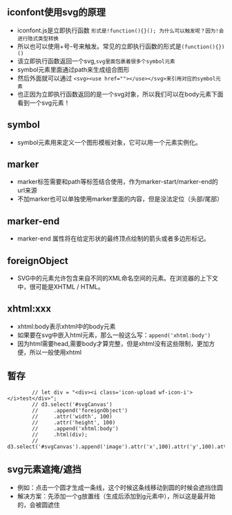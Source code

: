 ## iconfont使用svg的原理
* iconfont.js是立即执行函数
`形式是!function(){}(); 为什么可以触发呢？因为!会进行隐式类型转换`
* 所以也可以使用+号-号来触发。常见的立即执行函数的形式是`(function(){})()`
* 该立即执行函数返回一个svg,`svg里面包裹着很多个symbol元素`
* symbol元素里面通过path来生成组合图形
* 然后外面就可以通过
`<svg><use href=""></use></svg>来引用对应的symbol元素`
* 也正因为立即执行函数返回的是一个svg对象，所以我们可以在body元素下面看到一个svg元素！

## symbol
* symbol元素用来定义一个图形模板对象，它可以用一个<use>元素实例化。

## marker
* marker标签需要和path等标签结合使用，作为marker-start/marker-end的url来源
* 不加marker也可以单独使用marker里面的内容，但是没法定位（头部/尾部）

## marker-end
* marker-end 属性将在给定形状的最终顶点绘制的箭头或者多边形标记。

## foreignObject
* SVG中的<foreignObject>元素允许包含来自不同的XML命名空间的元素。在浏览器的上下文中，很可能是XHTML / HTML。

## xhtml:xxx
* xhtml:body表示xhtml中的body元素
* 如果要在svg中嵌入html元素，那么一般这么写：`append('xhtml:body')`
* 因为html需要head,需要body才算完整，但是xhtml没有这些限制，更加方便，所以一般使用xhtml

## 暂存
            // let div = "<div><i class='icon-upload wf-icon-i'></i>test</div>";
            // d3.select('#svgCanvas')
            //     .append('foreignObject')
            //     .attr('width', 100)
            //     .attr('height', 100)
            //     .append('xhtml:body')
            //     .html(div);
            // d3.select('#svgCanvas').append('image').attr('x',100).attr('y',100).attr('href',require('@/assets/image/analyst.png').default)

## svg元素遮掩/遮挡
* 例如：点击一个圆才生成一条线，这个时候这条线移动到圆的时候会遮挡住圆
* 解决方案：先添加一个g放置线（生成后添加到g元素中），所以这是最开始的，会被圆遮住
